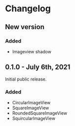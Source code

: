 # Changelog

## New version

### Added

- Imageview shadow

## 0.1.0 - July 6th, 2021

Initial public release.

### Added

- CircularImageView
- SquareImageView
- RoundedSquareImageView
- SquircularImageView